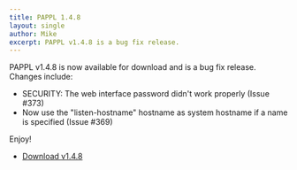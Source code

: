 ```yaml
---
title: PAPPL 1.4.8
layout: single
author: Mike
excerpt: PAPPL v1.4.8 is a bug fix release.
---
```


PAPPL v1.4.8 is now available for download and is a bug fix release.  Changes include:

- SECURITY: The web interface password didn't work properly (Issue #373)
- Now use the "listen-hostname" hostname as system hostname if a name is specified (Issue #369)

Enjoy!

* <a href="https://github.com/michaelrsweet/pappl/releases/tag/v1.4.8" itemprop="sameAs" rel="nofollow noopener noreferrer"><i class="fas fa-fw fa-download" aria-hidden="true"></i>Download v1.4.8</a>

